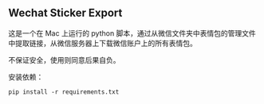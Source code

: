 ## Wechat Sticker Export

这是一个在 Mac 上运行的 python 脚本，通过从微信文件夹中表情包的管理文件中提取链接，从微信服务器上下载微信账户上的所有表情包。

不保证安全，使用则同意后果自负。

安装依赖：

```
pip install -r requirements.txt
```
